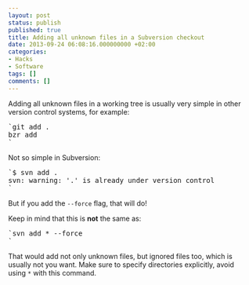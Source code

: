 ```yaml
---
layout: post
status: publish
published: true
title: Adding all unknown files in a Subversion checkout
date: 2013-09-24 06:08:16.000000000 +02:00
categories:
- Hacks
- Software
tags: []
comments: []
---
```

Adding all unknown files in a working tree is usually very simple in other version control systems, for example:

<pre>`git add .
bzr add
`</pre>
Not so simple in Subversion:
<pre>`$ svn add .
svn: warning: '.' is already under version control
`</pre>
But if you add the `--force` flag, that will do!

Keep in mind that this is <strong>not</strong> the same as:
<pre>`svn add * --force
`</pre>
That would add not only unknown files, but ignored files too, which is usually not you want. Make sure to specify directories explicitly, avoid using `*` with this command.


